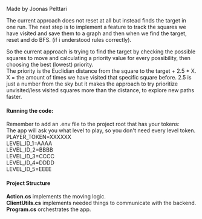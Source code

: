 Made by Joonas Pelttari

The current approach does not reset at all but instead finds the target in one run. The next step is to implement a feature to track the squares we have visited and save them to a graph and then when we find the target, reset and do BFS. (if i understood rules correctly).

So the current approach is trying to find the target by checking the possible squares to move and calculating a priority value for every possibility, then choosing the best (lowest) priority. \
The priority is the Euclidian distance from the square to the target + 2.5 * X. \
X = the amount of times we have visited that specific square before.
2.5 is just a number from the sky but it makes the approach to try prioritize unvisited/less visited squares more than the distance, to explore new paths faster.

#### Running the code:
Remember to add an .env file to the project root that has your tokens: \
The app will ask you what level to play, so you don't need every level token. \
PLAYER_TOKEN=XXXXXX \
LEVEL_ID_1=AAAA \
LEVEL_ID_2=BBBB \
LEVEL_ID_3=CCCC \
LEVEL_ID_4=DDDD \
LEVEL_ID_5=EEEE

#### Project Structure
**Action.cs** implements the moving logic. \
**ClientUtils.cs** implements needed things to communicate with the backend. \
**Program.cs** orchestrates the app.
